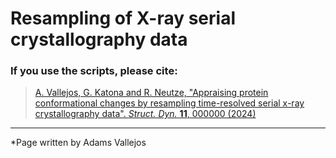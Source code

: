 # Resampling of X-ray serial crystallography data



### If you use the scripts, please cite:
> [A. Vallejos, G. Katona and R. Neutze, "Appraising protein conformational changes by resampling time-resolved serial x-ray crystallography data". <em>Struct. Dyn.</em> **11**, 000000 (2024)](https://doi.org/10.1063/4.0000258)
---
*Page written by Adams Vallejos <br>
